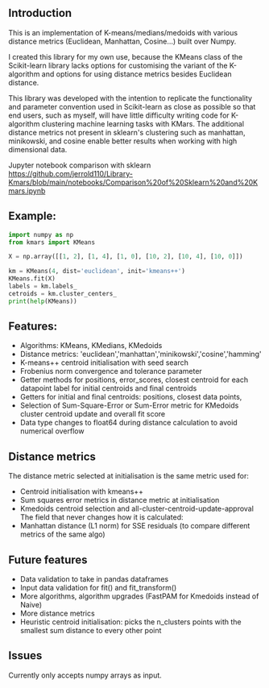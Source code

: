 ## Introduction
This is an implementation of K-means/medians/medoids with various distance metrics (Euclidean, Manhattan, Cosine...) built over Numpy.

I created this library for my own use, because the KMeans class of the Scikit-learn library lacks options for customising the variant of the K-algorithm and options for using distance metrics besides Euclidean distance. 

This library was developed with the intention to replicate the functionality and parameter convention used in Scikit-learn as close as possible so that end users, such as myself, will have little difficulty writing code for K-algorithm clustering machine learning tasks with KMars. The additional distance metrics not present in sklearn's clustering such as manhattan, minikowski, and cosine enable better results when working with high dimensional data.

Jupyter notebook comparison with sklearn
https://github.com/jerrold110/Library-Kmars/blob/main/notebooks/Comparison%20of%20Sklearn%20and%20Kmars.ipynb

## Example:
```python
import numpy as np
from kmars import KMeans

X = np.array([[1, 2], [1, 4], [1, 0], [10, 2], [10, 4], [10, 0]])

km = KMeans(4, dist='euclidean', init='kmeans++')
KMeans.fit(X)
labels = km.labels_
cetroids = km.cluster_centers_
print(help(KMeans))
```

## Features:
- Algorithms: KMeans, KMedians, KMedoids
- Distance metrics: 'euclidean','manhattan','minikowski','cosine','hamming'
- K-means++ centroid initialisation with seed search 
- Frobenius norm convergence and tolerance parameter
- Getter methods for positions, error_scores, closest centroid for each datapoint label for initial centroids and final centroids
- Getters for initial and final centroids: positions, closest data points,
- Selection of Sum-Square-Error or Sum-Error metric for KMedoids cluster centroid update and overall fit score
- Data type changes to float64 during distance calculation to avoid numerical overflow

## Distance metrics
The distance metric selected at initialisation is the same metric used for: 
- Centroid initialisation with kmeans++
- Sum squares error metrics in distance metric at initialisation
- Kmedoids centroid selection and all-cluster-centroid-update-approval
The field that never changes how it is calculated:
-  Manhattan distance (L1 norm) for SSE residuals (to compare different metrics of the same algo)

## Future features
- Data validation to take in pandas dataframes
- Input data validation for fit() and fit_transform()
- More algorithms, algorithm upgrades (FastPAM for Kmedoids instead of Naive)
- More distance metrics
- Heuristic centroid initialisation: picks the n_clusters points with the smallest sum distance to every other point

## Issues
Currently only accepts numpy arrays as input.
